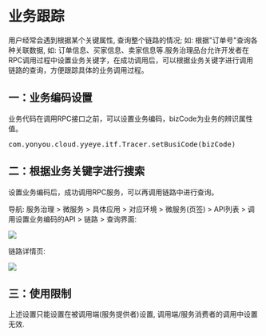 # 业务跟踪


用户经常会遇到根据某个关键属性, 查询整个链路的情况; 如: 根据"订单号"查询各种关联数据, 如: 订单信息、买家信息、卖家信息等.服务治理品台允许开发者在RPC调用过程中设置业务关键字，在成功调用后，可以根据业务关键字进行调用链路的查询，方便跟踪具体的业务调用过程。


## 一：业务编码设置 ##

业务代码在调用RPC接口之前，可以设置业务编码，bizCode为业务的辨识属性值。

<pre>
com.yonyou.cloud.yyeye.itf.Tracer.setBusiCode(bizCode)
</pre>


## 二：根据业务关键字进行搜索 ##

设置业务编码后，成功调用RPC服务，可以再调用链路中进行查询。

导航: 服务治理 > 微服务 > 具体应用 > 对应环境 > 微服务(页签) > API列表 > 调用设置业务编码的API > 链路 > 查询界面:

![](./images/navi.png)

链路详情页:

![](./images/link.png)

## 三：使用限制 ##

上述设置只能设置在被调用端(服务提供者)设置, 调用端/服务消费者的调用中设置无效.




